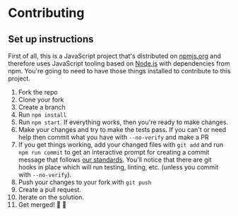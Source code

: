 # Contributing

## Set up instructions

First of all, this is a JavaScript project that's distributed on [npmjs.org](https://npmjs.org) and
therefore uses JavaScript tooling based on [Node.js](https://nodejs.org/) with dependencies from npm.
You're going to need to have those things installed to contribute to this project.

1. Fork the repo
2. Clone your fork
3. Create a branch
4. Run `npm install` 
5. Run `npm start`. If everything works, then you're ready to make changes.
6. Make your changes and try to make the tests pass. If you can't or need help then commit what you have with `--no-verify` and make a PR
7. If you get things working, add your changed files with `git add` and run `npm run commit` to get an interactive prompt for creating a commit message that follows [our standards](https://github.com/stevemao/conventional-changelog-angular/blob/master/convention.md). You'll notice that there are git hooks in place which will run testing, linting, etc. (unless you commit with `--no-verify`).
8. Push your changes to your fork with `git push`
9. Create a pull request.
10. Iterate on the solution.
11. Get merged! 🎉 🎊